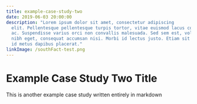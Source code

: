 ```yaml
---
title: example-case-study-two
date: 2019-06-03 20:00:00
description: "Lorem ipsum dolor sit amet, consectetur adipiscing
  elit. Pellentesque pellentesque turpis tortor, vitae euismod lacus consequat
  ac. Suspendisse varius orci non convallis malesuada. Sed sem est, volutpat at
  nibh eget, consequat accumsan nisi. Morbi id lectus justo. Etiam sit amet erat
  id metus dapibus placerat."
linkImage: /southFact-test.png
---
```

# Example Case Study Two Title

This is another example case study written entirely in markdown